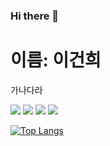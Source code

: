 ### Hi there 👋
<h1>이름: 이건희</h1>
<p>가나다라</p>
<img src="https://img.shields.io/badge/HTML5-E34F26?style=flat-square&logo=HTML5&logoColor=white"/>
<img src="https://img.shields.io/badge/CSS3-1572B6?style=flat-square&logo=CSS3&logoColor=white"/>
<img src="https://img.shields.io/badge/Firebase-FFCA28?style=flat-square&logo=firebase&logoColor=white"/>
<img src="https://img.shields.io/badge/Firebase-FFCA28?style=flat-square&logo=firebase&logoColor=white"/>
 
[![Top Langs](https://github-readme-stats.vercel.app/api/top-langs/?username=Leegunhee777)](https://github.com/anuraghazra/github-readme-stats)


<!--
**Leegunhee777/Leegunhee777** is a ✨ _special_ ✨ repository because its `README.md` (this file) appears on your GitHub profile.

Here are some ideas to get you started:

- 🔭 I’m currently working on ...
- 🌱 I’m currently learning ...
- 👯 I’m looking to collaborate on ...
- 🤔 I’m looking for help with ...
- 💬 Ask me about ...
- 📫 How to reach me: ...
- 😄 Pronouns: ...
- ⚡ Fun fact: ...
-->
